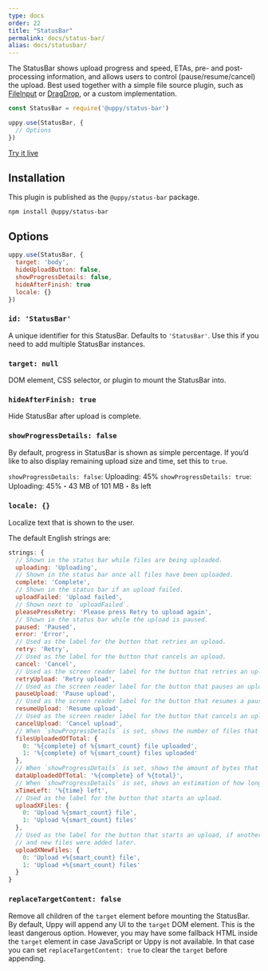 ```yaml
---
type: docs
order: 22
title: "StatusBar"
permalink: docs/status-bar/
alias: docs/statusbar/
---
```


The StatusBar shows upload progress and speed, ETAs, pre- and post-processing information, and allows users to control (pause/resume/cancel) the upload.
Best used together with a simple file source plugin, such as [FileInput][] or [DragDrop][], or a custom implementation.

```js
const StatusBar = require('@uppy/status-bar')

uppy.use(StatusBar, {
  // Options
})
```

[Try it live](/examples/statusbar/)

## Installation

This plugin is published as the `@uppy/status-bar` package.

```shell
npm install @uppy/status-bar
```

## Options

```js
uppy.use(StatusBar, {
  target: 'body',
  hideUploadButton: false,
  showProgressDetails: false,
  hideAfterFinish: true
  locale: {}
})
```

### `id: 'StatusBar'`

A unique identifier for this StatusBar. Defaults to `'StatusBar'`. Use this if you need to add multiple StatusBar instances.

### `target: null`

DOM element, CSS selector, or plugin to mount the StatusBar into.

### `hideAfterFinish: true`

Hide StatusBar after upload is complete.

### `showProgressDetails: false`

By default, progress in StatusBar is shown as simple percentage. If you’d like to also display remaining upload size and time, set this to `true`.

`showProgressDetails: false`: Uploading: 45%
`showProgressDetails: true`: Uploading: 45%・43 MB of 101 MB・8s left

### `locale: {}`

Localize text that is shown to the user.

The default English strings are:

```js
strings: {
  // Shown in the status bar while files are being uploaded.
  uploading: 'Uploading',
  // Shown in the status bar once all files have been uploaded.
  complete: 'Complete',
  // Shown in the status bar if an upload failed.
  uploadFailed: 'Upload failed',
  // Shown next to `uploadFailed`.
  pleasePressRetry: 'Please press Retry to upload again',
  // Shown in the status bar while the upload is paused.
  paused: 'Paused',
  error: 'Error',
  // Used as the label for the button that retries an upload.
  retry: 'Retry',
  // Used as the label for the button that cancels an upload.
  cancel: 'Cancel',
  // Used as the screen reader label for the button that retries an upload.
  retryUpload: 'Retry upload',
  // Used as the screen reader label for the button that pauses an upload.
  pauseUpload: 'Pause upload',
  // Used as the screen reader label for the button that resumes a paused upload.
  resumeUpload: 'Resume upload',
  // Used as the screen reader label for the button that cancels an upload.
  cancelUpload: 'Cancel upload',
  // When `showProgressDetails` is set, shows the number of files that have been fully uploaded so far.
  filesUploadedOfTotal: {
    0: '%{complete} of %{smart_count} file uploaded',
    1: '%{complete} of %{smart_count} files uploaded'
  },
  // When `showProgressDetails` is set, shows the amount of bytes that have been uploaded so far.
  dataUploadedOfTotal: '%{complete} of %{total}',
  // When `showProgressDetails` is set, shows an estimation of how long the upload will take to complete.
  xTimeLeft: '%{time} left',
  // Used as the label for the button that starts an upload.
  uploadXFiles: {
    0: 'Upload %{smart_count} file',
    1: 'Upload %{smart_count} files'
  },
  // Used as the label for the button that starts an upload, if another upload has been started in the past
  // and new files were added later.
  uploadXNewFiles: {
    0: 'Upload +%{smart_count} file',
    1: 'Upload +%{smart_count} files'
  }
}
```

### `replaceTargetContent: false`

Remove all children of the `target` element before mounting the StatusBar. By default, Uppy will append any UI to the `target` DOM element. This is the least dangerous option. However, you may have some fallback HTML inside the `target` element in case JavaScript or Uppy is not available. In that case you can set `replaceTargetContent: true` to clear the `target` before appending.

[FileInput]: https://github.com/transloadit/uppy/blob/master/src/plugins/FileInput.js
[DragDrop]: /docs/dragdrop
